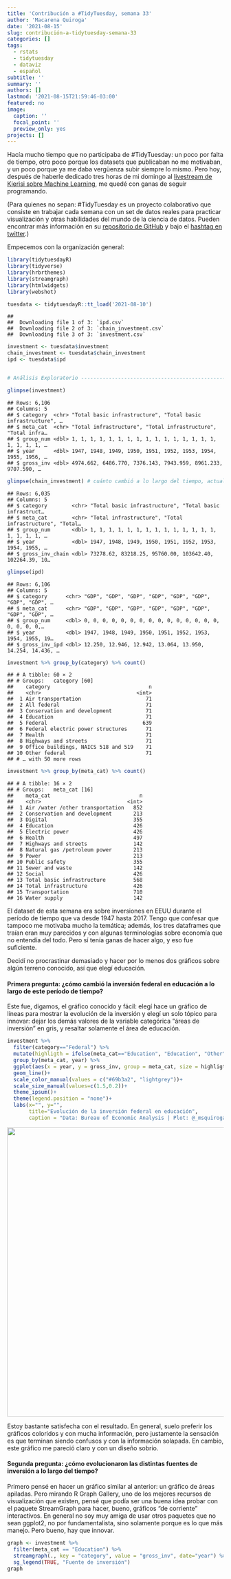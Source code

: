 ```yaml
---
title: 'Contribución a #TidyTuesday, semana 33'
author: 'Macarena Quiroga'
date: '2021-08-15'
slug: contribución-a-tidytuesday-semana-33
categories: []
tags:
  - rstats
  - tidytuesday
  - dataviz
  - español
subtitle: ''
summary: ''
authors: []
lastmod: '2021-08-15T21:59:46-03:00'
featured: no
image:
  caption: ''
  focal_point: ''
  preview_only: yes
projects: []
---
```


<script src="{{< blogdown/postref >}}index_files/htmlwidgets/htmlwidgets.js"></script>
<script src="{{< blogdown/postref >}}index_files/d3/d3.min.js"></script>
<link href="{{< blogdown/postref >}}index_files/colorbrewer/colorbrewer.css" rel="stylesheet" />
<script src="{{< blogdown/postref >}}index_files/colorbrewer/colorbrewer.js"></script>
<link href="{{< blogdown/postref >}}index_files/streamgraph/streamgraph.css" rel="stylesheet" />
<script src="{{< blogdown/postref >}}index_files/streamgraph-binding/streamgraph.js"></script>

Hacía mucho tiempo que no participaba de \#TidyTuesday: un poco por falta de tiempo, otro poco porque los datasets que publicaban no me motivaban, y un poco porque ya me daba vergüenza subir siempre lo mismo. Pero hoy, después de haberle dedicado tres horas de mi domingo al [livestream de Kierisi sobre Machine Learning](https://www.twitch.tv/videos/1119311136), me quedé con ganas de seguir programando.

(Para quienes no sepan: \#TidyTuesday es un proyecto colaborativo que consiste en trabajar cada semana con un set de datos reales para practicar visualización y otras habilidades del mundo de la ciencia de datos. Pueden encontrar más información en su [repositorio de GitHub](https://github.com/rfordatascience/tidytuesday/blob/master/data/2021/2021-08-10/readme.md) y bajo el [hashtag en twitter](https://twitter.com/hashtag/TidyTuesday?src=hashtag_click).)

Empecemos con la organización general:

``` r
library(tidytuesdayR)
library(tidyverse)
library(hrbrthemes)
library(streamgraph)
library(htmlwidgets)
library(webshot)

tuesdata <- tidytuesdayR::tt_load('2021-08-10')
```

    ## 
    ##  Downloading file 1 of 3: `ipd.csv`
    ##  Downloading file 2 of 3: `chain_investment.csv`
    ##  Downloading file 3 of 3: `investment.csv`

``` r
investment <- tuesdata$investment
chain_investment <- tuesdata$chain_investment
ipd <- tuesdata$ipd


# Análisis Exploratorio ----------------------------------------------------

glimpse(investment)
```

    ## Rows: 6,106
    ## Columns: 5
    ## $ category  <chr> "Total basic infrastructure", "Total basic infrastructure", …
    ## $ meta_cat  <chr> "Total infrastructure", "Total infrastructure", "Total infra…
    ## $ group_num <dbl> 1, 1, 1, 1, 1, 1, 1, 1, 1, 1, 1, 1, 1, 1, 1, 1, 1, 1, 1, 1, …
    ## $ year      <dbl> 1947, 1948, 1949, 1950, 1951, 1952, 1953, 1954, 1955, 1956, …
    ## $ gross_inv <dbl> 4974.662, 6486.770, 7376.143, 7943.959, 8961.233, 9707.590, …

``` r
glimpse(chain_investment) # cuánto cambió a lo largo del tiempo, actualizado
```

    ## Rows: 6,035
    ## Columns: 5
    ## $ category        <chr> "Total basic infrastructure", "Total basic infrastruct…
    ## $ meta_cat        <chr> "Total infrastructure", "Total infrastructure", "Total…
    ## $ group_num       <dbl> 1, 1, 1, 1, 1, 1, 1, 1, 1, 1, 1, 1, 1, 1, 1, 1, 1, 1, …
    ## $ year            <dbl> 1947, 1948, 1949, 1950, 1951, 1952, 1953, 1954, 1955, …
    ## $ gross_inv_chain <dbl> 73278.62, 83218.25, 95760.00, 103642.40, 102264.39, 10…

``` r
glimpse(ipd)
```

    ## Rows: 6,106
    ## Columns: 5
    ## $ category      <chr> "GDP", "GDP", "GDP", "GDP", "GDP", "GDP", "GDP", "GDP", …
    ## $ meta_cat      <chr> "GDP", "GDP", "GDP", "GDP", "GDP", "GDP", "GDP", "GDP", …
    ## $ group_num     <dbl> 0, 0, 0, 0, 0, 0, 0, 0, 0, 0, 0, 0, 0, 0, 0, 0, 0, 0, 0,…
    ## $ year          <dbl> 1947, 1948, 1949, 1950, 1951, 1952, 1953, 1954, 1955, 19…
    ## $ gross_inv_ipd <dbl> 12.250, 12.946, 12.942, 13.064, 13.950, 14.254, 14.436, …

``` r
investment %>% group_by(category) %>% count()
```

    ## # A tibble: 60 × 2
    ## # Groups:   category [60]
    ##    category                                n
    ##    <chr>                               <int>
    ##  1 Air transportation                     71
    ##  2 All federal                            71
    ##  3 Conservation and development           71
    ##  4 Education                              71
    ##  5 Federal                               639
    ##  6 Federal electric power structures      71
    ##  7 Health                                 71
    ##  8 Highways and streets                   71
    ##  9 Office buildings, NAICS 518 and 519    71
    ## 10 Other federal                          71
    ## # … with 50 more rows

``` r
investment %>% group_by(meta_cat) %>% count()
```

    ## # A tibble: 16 × 2
    ## # Groups:   meta_cat [16]
    ##    meta_cat                             n
    ##    <chr>                            <int>
    ##  1 Air /water /other transportation   852
    ##  2 Conservation and development       213
    ##  3 Digital                            355
    ##  4 Education                          426
    ##  5 Electric power                     426
    ##  6 Health                             497
    ##  7 Highways and streets               142
    ##  8 Natural gas /petroleum power       213
    ##  9 Power                              213
    ## 10 Public safety                      355
    ## 11 Sewer and waste                    142
    ## 12 Social                             426
    ## 13 Total basic infrastructure         568
    ## 14 Total infrastructure               426
    ## 15 Transportation                     710
    ## 16 Water supply                       142

El dataset de esta semana era sobre inversiones en EEUU durante el período de tiempo que va desde 1947 hasta 2017. Tengo que confesar que tampoco me motivaba mucho la temática; además, los tres dataframes que traían eran muy parecidos y con algunas terminologías sobre economía que no entendía del todo. Pero sí tenía ganas de hacer algo, y eso fue suficiente.

Decidí no procrastinar demasiado y hacer por lo menos dos gráficos sobre algún terreno conocido, así que elegí educación.

#### Primera pregunta: ¿cómo cambió la inversión federal en educación a lo largo de este período de tiempo?

Este fue, digamos, el gráfico conocido y fácil: elegí hace un gráfico de líneas para mostrar la evolución de la inversión y elegí un solo tópico para innovar: dejar los demás valores de la variable categórica “áreas de inversión” en gris, y resaltar solamente el área de educación.

``` r
investment %>% 
  filter(category=="Federal") %>% 
  mutate(highligth = ifelse(meta_cat=="Education", "Education", "Other")) %>% 
  group_by(meta_cat, year) %>% 
  ggplot(aes(x = year, y = gross_inv, group = meta_cat, size = highligth))+
  geom_line()+
  scale_color_manual(values = c("#69b3a2", "lightgrey"))+
  scale_size_manual(values=c(1.5,0.2))+
  theme_ipsum()+
  theme(legend.position = "none")+
  labs(x="", y="",
       title="Evolución de la inversión federal en educación",
       caption = "Data: Bureau of Economic Analysis | Plot: @_msquiroga | #TidyTuesday")
```

<img src="{{< blogdown/postref >}}index_files/figure-html/unnamed-chunk-2-1.png" width="672" />

Estoy bastante satisfecha con el resultado. En general, suelo preferir los gráficos coloridos y con mucha información, pero justamente la sensación es que terminan siendo confusos y con la información solapada. En cambio, este gráfico me pareció claro y con un diseño sobrio.

#### Segunda pregunta: ¿cómo evolucionaron las distintas fuentes de inversión a lo largo del tiempo?

Primero pensé en hacer un gráfico similar al anterior: un gráfico de áreas apiladas. Pero mirando R Graph Gallery, uno de los mejores recursos de visualización que existen, pensé que podía ser una buena idea probar con el paquete StreamGraph para hacer, bueno, gráficos “de corriente” interactivos. En general no soy muy amiga de usar otros paquetes que no sean ggplot2, no por fundamentalista, sino solamente porque es lo que más manejo. Pero bueno, hay que innovar.

``` r
graph <- investment %>% 
  filter(meta_cat == "Education") %>% 
  streamgraph(., key = "category", value = "gross_inv", date="year") %>% 
  sg_legend(TRUE, "Fuente de inversión")
graph
```

<div id="htmlwidget-1" class="streamgraph html-widget" style="width:672px;height:480px;"></div>
<div id="htmlwidget-a834a832bd85e9d1c2c0-legend" style="width:672" class="streamgraph html-widget-legend"><center><label style='padding-right:5px' for='htmlwidget-a834a832bd85e9d1c2c0-select'></label><select id='htmlwidget-a834a832bd85e9d1c2c0-select' style='visibility:hidden;'></select></center></div>
<script type="application/json" data-for="htmlwidget-1">{"x":{"data":{"key":["Federal","Private","S&L higher education","S&L K-12","S&L libraries","S&L other educational structures","Federal","Private","S&L higher education","S&L K-12","S&L libraries","S&L other educational structures","Federal","Private","S&L higher education","S&L K-12","S&L libraries","S&L other educational structures","Federal","Private","S&L higher education","S&L K-12","S&L libraries","S&L other educational structures","Federal","Private","S&L higher education","S&L K-12","S&L libraries","S&L other educational structures","Federal","Private","S&L higher education","S&L K-12","S&L libraries","S&L other educational structures","Federal","Private","S&L higher education","S&L K-12","S&L libraries","S&L other educational structures","Federal","Private","S&L higher education","S&L K-12","S&L libraries","S&L other educational structures","Federal","Private","S&L higher education","S&L K-12","S&L libraries","S&L other educational structures","Federal","Private","S&L higher education","S&L K-12","S&L libraries","S&L other educational structures","Federal","Private","S&L higher education","S&L K-12","S&L libraries","S&L other educational structures","Federal","Private","S&L higher education","S&L K-12","S&L libraries","S&L other educational structures","Federal","Private","S&L higher education","S&L K-12","S&L libraries","S&L other educational structures","Federal","Private","S&L higher education","S&L K-12","S&L libraries","S&L other educational structures","Federal","Private","S&L higher education","S&L K-12","S&L libraries","S&L other educational structures","Federal","Private","S&L higher education","S&L K-12","S&L libraries","S&L other educational structures","Federal","Private","S&L higher education","S&L K-12","S&L libraries","S&L other educational structures","Federal","Private","S&L higher education","S&L K-12","S&L libraries","S&L other educational structures","Federal","Private","S&L higher education","S&L K-12","S&L libraries","S&L other educational structures","Federal","Private","S&L higher education","S&L K-12","S&L libraries","S&L other educational structures","Federal","Private","S&L higher education","S&L K-12","S&L libraries","S&L other educational structures","Federal","Private","S&L higher education","S&L K-12","S&L libraries","S&L other educational structures","Federal","Private","S&L higher education","S&L K-12","S&L libraries","S&L other educational structures","Federal","Private","S&L higher education","S&L K-12","S&L libraries","S&L other educational structures","Federal","Private","S&L higher education","S&L K-12","S&L libraries","S&L other educational structures","Federal","Private","S&L higher education","S&L K-12","S&L libraries","S&L other educational structures","Federal","Private","S&L higher education","S&L K-12","S&L libraries","S&L other educational structures","Federal","Private","S&L higher education","S&L K-12","S&L libraries","S&L other educational structures","Federal","Private","S&L higher education","S&L K-12","S&L libraries","S&L other educational structures","Federal","Private","S&L higher education","S&L K-12","S&L libraries","S&L other educational structures","Federal","Private","S&L higher education","S&L K-12","S&L libraries","S&L other educational structures","Federal","Private","S&L higher education","S&L K-12","S&L libraries","S&L other educational structures","Federal","Private","S&L higher education","S&L K-12","S&L libraries","S&L other educational structures","Federal","Private","S&L higher education","S&L K-12","S&L libraries","S&L other educational structures","Federal","Private","S&L higher education","S&L K-12","S&L libraries","S&L other educational structures","Federal","Private","S&L higher education","S&L K-12","S&L libraries","S&L other educational structures","Federal","Private","S&L higher education","S&L K-12","S&L libraries","S&L other educational structures","Federal","Private","S&L higher education","S&L K-12","S&L libraries","S&L other educational structures","Federal","Private","S&L higher education","S&L K-12","S&L libraries","S&L other educational structures","Federal","Private","S&L higher education","S&L K-12","S&L libraries","S&L other educational structures","Federal","Private","S&L higher education","S&L K-12","S&L libraries","S&L other educational structures","Federal","Private","S&L higher education","S&L K-12","S&L libraries","S&L other educational structures","Federal","Private","S&L higher education","S&L K-12","S&L libraries","S&L other educational structures","Federal","Private","S&L higher education","S&L K-12","S&L libraries","S&L other educational structures","Federal","Private","S&L higher education","S&L K-12","S&L libraries","S&L other educational structures","Federal","Private","S&L higher education","S&L K-12","S&L libraries","S&L other educational structures","Federal","Private","S&L higher education","S&L K-12","S&L libraries","S&L other educational structures","Federal","Private","S&L higher education","S&L K-12","S&L libraries","S&L other educational structures","Federal","Private","S&L higher education","S&L K-12","S&L libraries","S&L other educational structures","Federal","Private","S&L higher education","S&L K-12","S&L libraries","S&L other educational structures","Federal","Private","S&L higher education","S&L K-12","S&L libraries","S&L other educational structures","Federal","Private","S&L higher education","S&L K-12","S&L libraries","S&L other educational structures","Federal","Private","S&L higher education","S&L K-12","S&L libraries","S&L other educational structures","Federal","Private","S&L higher education","S&L K-12","S&L libraries","S&L other educational structures","Federal","Private","S&L higher education","S&L K-12","S&L libraries","S&L other educational structures","Federal","Private","S&L higher education","S&L K-12","S&L libraries","S&L other educational structures","Federal","Private","S&L higher education","S&L K-12","S&L libraries","S&L other educational structures","Federal","Private","S&L higher education","S&L K-12","S&L libraries","S&L other educational structures","Federal","Private","S&L higher education","S&L K-12","S&L libraries","S&L other educational structures","Federal","Private","S&L higher education","S&L K-12","S&L libraries","S&L other educational structures","Federal","Private","S&L higher education","S&L K-12","S&L libraries","S&L other educational structures","Federal","Private","S&L higher education","S&L K-12","S&L libraries","S&L other educational structures","Federal","Private","S&L higher education","S&L K-12","S&L libraries","S&L other educational structures","Federal","Private","S&L higher education","S&L K-12","S&L libraries","S&L other educational structures","Federal","Private","S&L higher education","S&L K-12","S&L libraries","S&L other educational structures","Federal","Private","S&L higher education","S&L K-12","S&L libraries","S&L other educational structures","Federal","Private","S&L higher education","S&L K-12","S&L libraries","S&L other educational structures","Federal","Private","S&L higher education","S&L K-12","S&L libraries","S&L other educational structures","Federal","Private","S&L higher education","S&L K-12","S&L libraries","S&L other educational structures","Federal","Private","S&L higher education","S&L K-12","S&L libraries","S&L other educational structures","Federal","Private","S&L higher education","S&L K-12","S&L libraries","S&L other educational structures"],"value":[40,174,45.585,183.603,3.098,1,48,253,122.755,491.826,5.126,3,58,269,186.289,746.872,8.214,5,63,294,225.741,907.802,9.29,6,64,345,300.764,1212.46,9.294,7,71,351,318.632,1285.602,7.272,8,74,426,340.13,1369.058,9.355,8,70,529,423.375,1704.767,12.396,10,60,466,486.991,1956.55,15.665,12,56,562,509.418,2047.803,15.736,13,59,525,562.564,2263.145,17.76,14,69,574,572.026,2302.083,18.837,14,82,525,529.999,2129,18.999,13,95,566,494.999,2311,30,18,105,609,645.001,2386,33.001,25,118,680,738,2228,39,28,137,678,1030.999,2418,38.001,42,146,751,1187,2562,44,68,160,787,1353.001,2870,51.001,106.999,155,987,1796.001,3442.001,64.999,139.999,143,1048,1966.001,3896,92,159,133,1147,1857.001,4094,92,153,115,1083,1969.001,3788,92.999,154,123,925,2201.001,3213,94,242,151,1008,2159.001,3210,91.001,232,170,1063,2411,3082.999,84,255,204,983,3144.002,3290.001,91,225,233,737,2994,4055,97,297,269,653,1939.001,5009,130,466.001,281,717,1992,4504,120.999,433.999,321,742,1732.999,3944,98.001,318,383,878,1749,4438,120,300,400,1088,1825,4974.001,136,293.001,443,1585,2124,5342,158.999,327,450,1707,2308.001,4711,159,252,395,1936,2194,4587,146.001,186.001,393,2127,1998.998,4530,144,279,437,2257,2361,5049,178,353,377,2677,2743.999,6050.999,188,226,397,3230,3094,7141,230,146,431,4700,3148.999,7284.001,269.001,161.999,390,3776,3567.001,8962,335,207,383,4278,3926,10371,357,290,450,4800,3902.001,11724.999,441,259,572,4934,4480,14249,479,188,653,5134,5231,14769,417,168,724,5319,5419.001,13465.999,377,160,709,5500,5778,14326,376,205,717,6246,6632.999,18808,426.999,246,755,7643,6500,21594,549.999,267,356,9825,7420.999,24501,583.001,298,306,10881,8166,27715,574,277,277,10400,9142,31593.999,528,282,366,12662,10171,35025.999,574,395,536,13844,11508,39617.999,661,497,750,14200,13398,40285,757.999,498,657,14341,15257,41250,868,435,754,13604,17030,42702,916,349,343,13912,17918.001,46318,1078,318,289,14601,19300.001,51334,1016,402,383,17149,21171.998,54974.001,1070.999,466,389,18250,23781.8,56519.999,1002.8,412.799,433,17472,25838.601,51314,1077.6,954.6,379,14163,26151.4,44605,971.4,1455.4,455,14188,26619.2,41172,866.199,1018.2,463,16260,26337.999,38039,825,677,539,15396,25127.999,36960,699,707,491,15431,24720.999,39354,757,707,426,16146,26366.999,43779.001,924,615,276,18008,27835,48404,972,468,215,18885,27874,51863.999,797.001,420],"date":["1947-01-01","1947-01-01","1947-01-01","1947-01-01","1947-01-01","1947-01-01","1948-01-01","1948-01-01","1948-01-01","1948-01-01","1948-01-01","1948-01-01","1949-01-01","1949-01-01","1949-01-01","1949-01-01","1949-01-01","1949-01-01","1950-01-01","1950-01-01","1950-01-01","1950-01-01","1950-01-01","1950-01-01","1951-01-01","1951-01-01","1951-01-01","1951-01-01","1951-01-01","1951-01-01","1952-01-01","1952-01-01","1952-01-01","1952-01-01","1952-01-01","1952-01-01","1953-01-01","1953-01-01","1953-01-01","1953-01-01","1953-01-01","1953-01-01","1954-01-01","1954-01-01","1954-01-01","1954-01-01","1954-01-01","1954-01-01","1955-01-01","1955-01-01","1955-01-01","1955-01-01","1955-01-01","1955-01-01","1956-01-01","1956-01-01","1956-01-01","1956-01-01","1956-01-01","1956-01-01","1957-01-01","1957-01-01","1957-01-01","1957-01-01","1957-01-01","1957-01-01","1958-01-01","1958-01-01","1958-01-01","1958-01-01","1958-01-01","1958-01-01","1959-01-01","1959-01-01","1959-01-01","1959-01-01","1959-01-01","1959-01-01","1960-01-01","1960-01-01","1960-01-01","1960-01-01","1960-01-01","1960-01-01","1961-01-01","1961-01-01","1961-01-01","1961-01-01","1961-01-01","1961-01-01","1962-01-01","1962-01-01","1962-01-01","1962-01-01","1962-01-01","1962-01-01","1963-01-01","1963-01-01","1963-01-01","1963-01-01","1963-01-01","1963-01-01","1964-01-01","1964-01-01","1964-01-01","1964-01-01","1964-01-01","1964-01-01","1965-01-01","1965-01-01","1965-01-01","1965-01-01","1965-01-01","1965-01-01","1966-01-01","1966-01-01","1966-01-01","1966-01-01","1966-01-01","1966-01-01","1967-01-01","1967-01-01","1967-01-01","1967-01-01","1967-01-01","1967-01-01","1968-01-01","1968-01-01","1968-01-01","1968-01-01","1968-01-01","1968-01-01","1969-01-01","1969-01-01","1969-01-01","1969-01-01","1969-01-01","1969-01-01","1970-01-01","1970-01-01","1970-01-01","1970-01-01","1970-01-01","1970-01-01","1971-01-01","1971-01-01","1971-01-01","1971-01-01","1971-01-01","1971-01-01","1972-01-01","1972-01-01","1972-01-01","1972-01-01","1972-01-01","1972-01-01","1973-01-01","1973-01-01","1973-01-01","1973-01-01","1973-01-01","1973-01-01","1974-01-01","1974-01-01","1974-01-01","1974-01-01","1974-01-01","1974-01-01","1975-01-01","1975-01-01","1975-01-01","1975-01-01","1975-01-01","1975-01-01","1976-01-01","1976-01-01","1976-01-01","1976-01-01","1976-01-01","1976-01-01","1977-01-01","1977-01-01","1977-01-01","1977-01-01","1977-01-01","1977-01-01","1978-01-01","1978-01-01","1978-01-01","1978-01-01","1978-01-01","1978-01-01","1979-01-01","1979-01-01","1979-01-01","1979-01-01","1979-01-01","1979-01-01","1980-01-01","1980-01-01","1980-01-01","1980-01-01","1980-01-01","1980-01-01","1981-01-01","1981-01-01","1981-01-01","1981-01-01","1981-01-01","1981-01-01","1982-01-01","1982-01-01","1982-01-01","1982-01-01","1982-01-01","1982-01-01","1983-01-01","1983-01-01","1983-01-01","1983-01-01","1983-01-01","1983-01-01","1984-01-01","1984-01-01","1984-01-01","1984-01-01","1984-01-01","1984-01-01","1985-01-01","1985-01-01","1985-01-01","1985-01-01","1985-01-01","1985-01-01","1986-01-01","1986-01-01","1986-01-01","1986-01-01","1986-01-01","1986-01-01","1987-01-01","1987-01-01","1987-01-01","1987-01-01","1987-01-01","1987-01-01","1988-01-01","1988-01-01","1988-01-01","1988-01-01","1988-01-01","1988-01-01","1989-01-01","1989-01-01","1989-01-01","1989-01-01","1989-01-01","1989-01-01","1990-01-01","1990-01-01","1990-01-01","1990-01-01","1990-01-01","1990-01-01","1991-01-01","1991-01-01","1991-01-01","1991-01-01","1991-01-01","1991-01-01","1992-01-01","1992-01-01","1992-01-01","1992-01-01","1992-01-01","1992-01-01","1993-01-01","1993-01-01","1993-01-01","1993-01-01","1993-01-01","1993-01-01","1994-01-01","1994-01-01","1994-01-01","1994-01-01","1994-01-01","1994-01-01","1995-01-01","1995-01-01","1995-01-01","1995-01-01","1995-01-01","1995-01-01","1996-01-01","1996-01-01","1996-01-01","1996-01-01","1996-01-01","1996-01-01","1997-01-01","1997-01-01","1997-01-01","1997-01-01","1997-01-01","1997-01-01","1998-01-01","1998-01-01","1998-01-01","1998-01-01","1998-01-01","1998-01-01","1999-01-01","1999-01-01","1999-01-01","1999-01-01","1999-01-01","1999-01-01","2000-01-01","2000-01-01","2000-01-01","2000-01-01","2000-01-01","2000-01-01","2001-01-01","2001-01-01","2001-01-01","2001-01-01","2001-01-01","2001-01-01","2002-01-01","2002-01-01","2002-01-01","2002-01-01","2002-01-01","2002-01-01","2003-01-01","2003-01-01","2003-01-01","2003-01-01","2003-01-01","2003-01-01","2004-01-01","2004-01-01","2004-01-01","2004-01-01","2004-01-01","2004-01-01","2005-01-01","2005-01-01","2005-01-01","2005-01-01","2005-01-01","2005-01-01","2006-01-01","2006-01-01","2006-01-01","2006-01-01","2006-01-01","2006-01-01","2007-01-01","2007-01-01","2007-01-01","2007-01-01","2007-01-01","2007-01-01","2008-01-01","2008-01-01","2008-01-01","2008-01-01","2008-01-01","2008-01-01","2009-01-01","2009-01-01","2009-01-01","2009-01-01","2009-01-01","2009-01-01","2010-01-01","2010-01-01","2010-01-01","2010-01-01","2010-01-01","2010-01-01","2011-01-01","2011-01-01","2011-01-01","2011-01-01","2011-01-01","2011-01-01","2012-01-01","2012-01-01","2012-01-01","2012-01-01","2012-01-01","2012-01-01","2013-01-01","2013-01-01","2013-01-01","2013-01-01","2013-01-01","2013-01-01","2014-01-01","2014-01-01","2014-01-01","2014-01-01","2014-01-01","2014-01-01","2015-01-01","2015-01-01","2015-01-01","2015-01-01","2015-01-01","2015-01-01","2016-01-01","2016-01-01","2016-01-01","2016-01-01","2016-01-01","2016-01-01","2017-01-01","2017-01-01","2017-01-01","2017-01-01","2017-01-01","2017-01-01"]},"markers":null,"annotations":null,"offset":"silhouette","interactive":true,"interpolate":"cardinal","palette":"Spectral","text":"black","tooltip":"black","x_tick_interval":10,"x_tick_units":"year","x_tick_format":"%Y","y_tick_count":5,"y_tick_format":",g","top":20,"right":40,"bottom":30,"left":50,"legend":true,"legend_label":"Fuente de inversión","fill":"brewer","label_col":"black","x_scale":"date","sort":true,"order":"none"},"evals":[],"jsHooks":[]}</script>

El hecho de que el resultado fuera un html y no una imagen me resultó un poco problemático: no pude compartirla en twitter con su versión interactiva. Pero por suerte aquí sí (y de paso leí un poco más sobre widgets en el libro [RMarkdown: The definitive guide).](https://bookdown.org/yihui/rmarkdown/html-widgets.html)

#### A mejorar:

El gráfico “de corriente” se ve muy lindo, pero es poco claro (de hecho, lo que se ve en el primer gráfico, que es la inversión federal, casi no se ve en el segundo). Es decir, las cantidades desproporcionadas deberían poder verse igual, a pesar de ser desproporcionadas. Por otro lado, el recuadro selector desapareció aquí, en RMarkdown, a pesar de que lo veo bien en el widget que descargo. No tengo idea de a qué se debe.
